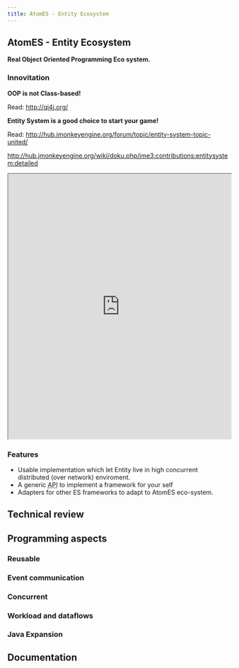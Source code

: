 ```yaml
---
title: AtomES - Entity Ecosystem
---
```

<h2 class="sectionedit1" id="atomes_-_entity_ecosystem">AtomES - Entity Ecosystem</h2>
<div class="level2">

<p>
<strong>Real Object Oriented Programming Eco system.</strong>
</p>

</div>
<!-- EDIT1 SECTION "AtomES - Entity Ecosystem" [1-88] -->
<h3 class="sectionedit2" id="innovitation">Innovitation</h3>
<div class="level3">

<p>
<strong>OOP is not Class-based!</strong>
</p>

<p>
Read: <a href="http://qi4j.org/" class="urlextern" title="http://qi4j.org/" rel="nofollow">http://qi4j.org/</a>
</p>

<p>
<strong>Entity System is a good choice to start your game!</strong>
</p>

<p>
Read: <a href="http://hub.jmonkeyengine.org/forum/topic/entity-system-topic-united/" class="urlextern" title="http://hub.jmonkeyengine.org/forum/topic/entity-system-topic-united/" rel="nofollow">http://hub.jmonkeyengine.org/forum/topic/entity-system-topic-united/</a>
</p>

<p>
<a href="http://hub.jmonkeyengine.org/wiki/doku.php/jme3:contributions:entitysystem:detailed" class="urlextern" title="http://hub.jmonkeyengine.org/wiki/doku.php/jme3:contributions:entitysystem:detailed" rel="nofollow">http://hub.jmonkeyengine.org/wiki/doku.php/jme3:contributions:entitysystem:detailed</a>
</p>

<p>
<iframe title="" src="https://docs.google.com/presentation/d/1R5ovJi67i9ml6zAcmQPlSe9ZNem1Fuo14hoJZi3iRaY/embed?start=false&amp;loop=false&amp;delayms=3000" style="width:100%; height:600px"></iframe>
</p>

</div>
<!-- EDIT2 SECTION "Innovitation" [89-528] -->
<h3 class="sectionedit3" id="features">Features</h3>
<div class="level3">
<ul>
<li class="level1"><div class="li"> Usable implementation which let Entity live in high concurrent distributed (over network) enviroment.</div>
</li>
<li class="level1"><div class="li"> A generic <abbr title="Application Programming Interface">API</abbr> to implement a framework for your self</div>
</li>
<li class="level1"><div class="li"> Adapters for other ES frameworks to adapt to AtomES eco-system.</div>
</li>
</ul>

</div>
<!-- EDIT3 SECTION "Features" [529-777] -->
<h2 class="sectionedit4" id="technical_review">Technical review</h2>
<div class="level2">

</div>
<!-- EDIT4 SECTION "Technical review" [778-807] -->
<h2 class="sectionedit5" id="programming_aspects">Programming aspects</h2>
<div class="level2">

</div>
<!-- EDIT5 SECTION "Programming aspects" [808-839] -->
<h3 class="sectionedit6" id="reusable">Reusable</h3>
<div class="level3">

</div>
<!-- EDIT6 SECTION "Reusable" [840-858] -->
<h3 class="sectionedit7" id="event_communication">Event communication</h3>
<div class="level3">

</div>
<!-- EDIT7 SECTION "Event communication" [859-888] -->
<h3 class="sectionedit8" id="concurrent">Concurrent</h3>
<div class="level3">

</div>
<!-- EDIT8 SECTION "Concurrent" [889-909] -->
<h3 class="sectionedit9" id="workload_and_dataflows">Workload and dataflows</h3>
<div class="level3">

</div>
<!-- EDIT9 SECTION "Workload and dataflows" [910-942] -->
<h3 class="sectionedit10" id="java_expansion">Java Expansion</h3>
<div class="level3">

</div>
<!-- EDIT10 SECTION "Java Expansion" [943-967] -->
<h2 class="sectionedit11" id="documentation">Documentation</h2>
<div class="level2">

</div>
<!-- EDIT11 SECTION "Documentation" [968-] -->
